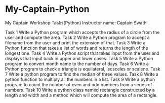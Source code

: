 # My-Captain-Python
My Captain Workshop Tasks(Python) 
Instructor name: Captain Swathi

Task 1
Write a Python program which accepts the radius of a circle from the user and compute the area.
Task 2
Write a Python program to accept a filename from the user and print the extension of that.
Task 3
Write a Python function that takes a list of words and returns the length of the longest one.
Task 4
Write a Python script that takes input from the user and displays that input back in upper and lower cases.
Task 5
Write a Python program to convert month name to the number of days.
Task 6
Write a Python program to check a triangle is equilateral, isosceles or scalene.
Task 7
Write a python program to find the median of three values.
Task 8
Write a python function to multiply all the numbers in a list.
Task 9
Write a python program to count the number of even and odd numbers from a series of numbers.
Task 10
Write a python class named rectangle constructed by a length and width and a method which will compute the area of a rectangle.
